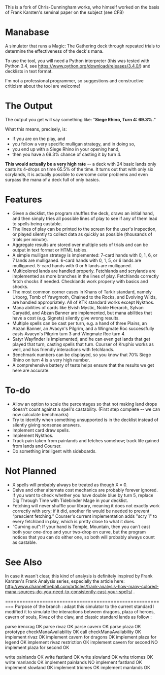 This is a fork of Chris-Cunningham works, who himself worked on the basis of Frank Karsten's seminal paper on the subject (see CFB)


Manabase
========

A simulator that runs a Magic: The Gathering deck through repeated trials to determine the effectiveness of the deck's mana.

To use the tool, you will need a Python interpreter (this was tested with Python 3.4, see https://www.python.org/download/releases/3.4.0/) and decklists in text format.

I'm not a professional programmer, so suggestions and constructive criticism about the tool are welcome!

The Output
========

The output you get will say something like: "**Siege Rhino, Turn 4: 69.3%.**"

What this means, precisely, is: 

* If you are on the play, and 
* you follow a very specific mulligan strategy, and in doing so,
* you end up with a Siege Rhino in your opening hand, 
* then you have a 69.3% chance of casting it by turn 4.

**This would actually be a very high rate** -- a deck with 24 basic lands only casts its 4-drops on time 65.5% of the time. It turns out that with only six scrylands, it is actually possible to overcome color problems and even surpass the mana of a deck full of only basics.

Features
========

* Given a decklist, the program shuffles the deck, draws an initial hand, and then simply tries all possible lines of play to see if any of them lead to spells being castable. 
* The lines of play can be printed to the screen for the user's inspection, or played silently to collect data as quickly as possible (thousands of trials per minute).
* Aggregate results are stored over multiple sets of trials and can be output in text format or HTML tables.
* A simple mulligan strategy is implemented: 7-card hands with 0, 1, 6, or 7 lands are mulliganed. 6-card hands with 0, 1, 5, or 6 lands are mulliganed. 5-card hands with 0 or 5 lands are mulliganed.
* Multicolored lands are handled properly. Fetchlands and scrylands are implemented as more branches in the lines of play. Fetchlands correctly fetch shocks if needed. Checklands work properly with basics and shocks.
* The most common corner cases in Khans of Tarkir standard, namely Urborg, Tomb of Yawgmoth, Chained to the Rocks, and Evolving Wilds, are handled appropriately. All of KTK standard works except Nykthos.
* Mana abilities of cards like Elvish Mystic, Noble Hierarch, Sylvan Caryatid, and Abzan Banner are implemented, but mana abilities that have a cost (e.g. Signets) silently give wrong results.
* Multiple spells can be cast per turn, e.g. a hand of three Plains, an Abzan Banner, an Avacyn's Pilgrim, and a Wingmate Roc successfully casts Avacyn's Pilgrim turn 3 and Wingmate Roc turn 4.
* Satyr Wayfinder is implemented, and he can even get lands that get played that turn, casting spells that turn. Courser of Kruphix works as well, and has friendly interactions with fetchlands.
* Benchmark numbers can be displayed, so you know that 70% Siege Rhino on turn 4 is a very high number.
* A comprehensive battery of tests helps ensure that the results we get here are accurate.

To-do
========

* Allow an option to scale the percentages so that not making land drops doesn’t count against a spell's castability. (First step complete -- we can now calculate benchmarks)
* Try to identify when something unsupported is in the decklist instead of silently giving nonsense answers.
* Implement card draw spells.
* Implement Nykthos.
* Track pain taken from painlands and fetches somehow; track life gained from lands and Courser.
* Do something intelligent with sideboards.

Not Planned
========

* X spells will probably always be treated as though X = 0.
* Delve and other alternate cost mechanics are probably forever ignored. If you want to check whether you have double blue by turn 5, replace Dig Through Time with Tidebinder Mage in your decklist.
* Fetching will never shuffle your library, meaning it does not exactly work correctly with scry; if it did, another fix would be needed to prevent “prescient fetching.” Courser's current implementation adds "scry 1" to every fetchland in play, which is pretty close to what it does.
* “Curving out”: If your hand is Temple, Mountain, then you can’t cast both your one-drop and your two-drop on curve, but the program notices that you can do either one, so both will probably always count as castable.

See Also
========

In case it wasn't clear, this kind of analysis is definitely inspired by Frank Karsten's Frank Analysis series, especially the article here: http://www.channelfireball.com/articles/frank-analysis-how-many-colored-mana-sources-do-you-need-to-consistently-cast-your-spells/ . 


=========================================================
Purpose of the branch : adapt this simulator to the current standard
I modified it to simulate the interactions between dragons, plaza of heroes, cavern of souls, Rivaz of the claw, and classic standard lands as follow :

parse irencrag OK
parse rivaz OK
parse cavern OK
parse plaza OK
prototype checkManaAvailability OK
call checkManaAvailability OK
implement rivaz OK
implement cavern for dragons OK
implement plaza for legend OK
implement rivaz restriction OK
implement cavern for second NO
implement plaza for second OK

write painlands OK
write fastland OK
write slowland OK
write triomes OK
write manlands OK
implement painlands NO
implement fastland OK
implement slowland OK
implement triomes OK
implement manlands OK